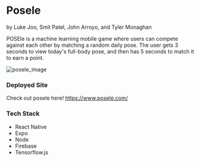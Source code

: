 # Posele

by Luke Joo, Smit Patel, John Arroyo, and Tyler Monaghan

POSEle is a machine learning mobile game where users can compete against each other by matching a random daily pose. The user gets 3 seconds to view today's full-body pose, and then has 5 seconds to match it to earn a point.

![posele_image](https://user-images.githubusercontent.com/65692356/154356933-a8b41370-a72a-4edd-8362-fcd4ad93e705.png)

### Deployed Site

Check out posele here! https://www.posele.com/

### Tech Stack
- React Native
- Expo
- Node
- Firebase
- Tensorflow.js


<!-- ## Requirements

_'user' refers to a logged-in user unless otherwise specified_

### **Tier 0: MVP**

  <details>

**user experience**

- [ ] Users can open our app on up-to-date iPhone device
- [x] Users can open our app on up-to-date Android device
- [x] Users can Sign Up for an account by providing an email address and password
- [x] Users can Log In to the app by providing their email address and/or username and password
- [x] Users can select a PLAY button to play a single posele
- [x] Users can see their "score"
  - [x] how many posele's they have successfully matched in total
  - [x] users score persists and will display on log-in even if they leave or logout of the app
- [x] Users can share a message to social media saying whether they matched and a link to posele

**engineering requirements**

- [ ] At least one 'posele' hosted through Firebase. Each posele consists of an image and a ML model
      that is trained to recognize the posture/pose of the image subject.
- [x] Create a machine learning model for each posele
- [x] Train the model with our own poses.
- [x] Users authenticate via Firebase
- [x] User database model is established in Firebase

**gameplay**

_When a user presses play to begin a posele:_

- [x] User is provided instructions and prompted to be sure they are in a space where they can move
      and take photographs safely
- [x] User is presented with an image
- [x] User presses READY button
- [x] User device camera opens; photograph is captured after 5 second countdown
- [x] User is taken to a screen telling them whether they matched the posele (pass/fail)

</details>

### **Tier 1**

<details>

**user experience**

- [ ] As a user,
- [ ] A guest:
- [ ] A **guest** can play a trial with a single posele
- [ ] Can’t view global leader board, or anonymized
- [ ] Global leader board: can view your score and others’ scores
- [ ] Users can share a message with a screenshot to social media
- [ ] User can select new gameplay option: multi-user party mode (local)

**engineering requirements**

- [ ] **Five 'poseles' hosted through Firebase (high priority)**

**gameplay**

_Users can now select a new game mode: local hot-phone multiplayer ("party mode")_

- [ ] User will be prompted to select a number of players
- [ ] Instructions will appear on screen (players should complete one posele then pass the phone)
- [ ] The game will rapidly display a posele for each player with a short delay and message to PASS
      the device between each
- [ ] After all poseles are complete, show a scoreboard showing the results for each player

</details>

### **Tier 2**

<details>

**user experience**

- [ ] Daily limit - can only attempt one posele per day
  - [ ] accounts marked as admin can ignore this limit and play over and over
- [ ] Users can share link to specific pose/share their results after completing a posele
- [ ] Friends: Users can mark other players on the leaderboard as "Friends"
- [ ] Users can filter leaderboard to show only friends
- [ ] Share username
- [ ] Add/remove friends by username
- [ ] Each user friends list
- [ ] Friends private leader board

**engineering requirements**

- [ ] database model must have a way of indicating whether an account has admin permissions
- [ ] players who are not admin can't access poseles other than the current daily posele

</details>

### **Tier ∞**

<details>

**user experience**

- [ ] Additional user stats and metrics available, e.g:
  - [ ] % of users who successfully completed this posele
  - [ ] current streak of correct poseles
  - [ ] current daily streak
- [ ] Display POSEle rank
- [ ] Subscription to allow users to send us money
- [ ] User can select to receive daily push notification reminders of daily posele at select time
- [ ] User can receive push notifications alerting them that a friend has shared or completed a
      posele
- [ ] New gameplay mode: Synchronous game experience
- [ ] Share pose improvements:
  - [ ] Share button redirects to social networking site with pre-formed post including screenshot
        and link
- [ ] Link to the same pose the user attempted (from outside of app)
- [ ] Practice mode: play without a timer to understand the game mechanics without time pressure
- [ ] Camera overlay: the partially-transparent image source is overlaid over the camera preview
      when counting down to take posele photo
- [ ] Choose difficulty (easy vs hard)
- [ ] Post to Instagram/Twitter

**gameplay**

- [ ] new gameplay mode: remote synchronous multiplayer ("BYOD" party mode)

  - [ ] one user starts the app and selects this option, then "host"
  - [ ] user is provided with a short code to share with friends
  - [ ] friends start the app and select this option, then "join"
  - [ ] friends each enter the key and are joined to the host lobby
  - [ ] once all players have joined, host can press Play
  - [ ] all players play the same single posele simultaneously. Hijinks ensue

- [ ] altering difficulty changes the selection of poseles available and time limit

**engineering requirements**

- [ ] Admin panel - admin users can access backend and add/edit/delete users, poseles, and
      leaderboards via the app or a web portal
- [ ] Add license

</details>
 -->
